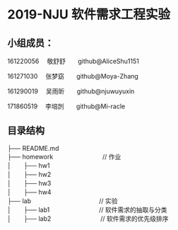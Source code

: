 
# 2019-NJU 软件需求工程实验

## **小组成员**：
161220056 　敬舒舒　　github@AliceShu1151

161271030 　张梦窈　　github@Moya-Zhang

161290019　 吴雨昕　　github@njuwuyuxin

171860519　 李培剀　　github@Mi-racle

## **目录结构**
├── README.md                    
├── homework　　　　　　　　// 作业  
│　　├── hw1  
│　　├── hw2  
│　　├── hw3  
│　　├── hw4  
├── lab　　　　　　　　　　　// 实验  
│　　├── lab1　　　　　　　　// 软件需求的抽取与分类  
│　　├── lab2　　　　　　　　// 软件需求的优先级排序